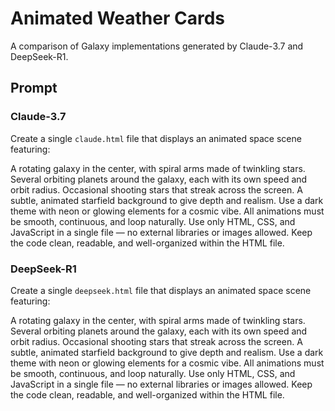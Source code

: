 # Animated Weather Cards
A comparison of Galaxy implementations generated by Claude-3.7 and DeepSeek-R1.

## Prompt

### Claude-3.7

Create a single `claude.html` file that displays an animated space scene featuring:

A rotating galaxy in the center, with spiral arms made of twinkling stars.
Several orbiting planets around the galaxy, each with its own speed and orbit radius.
Occasional shooting stars that streak across the screen.
A subtle, animated starfield background to give depth and realism.
Use a dark theme with neon or glowing elements for a cosmic vibe.
All animations must be smooth, continuous, and loop naturally.
Use only HTML, CSS, and JavaScript in a single file — no external libraries or images allowed.
Keep the code clean, readable, and well-organized within the HTML file.

### DeepSeek-R1

Create a single `deepseek.html` file that displays an animated space scene featuring:

A rotating galaxy in the center, with spiral arms made of twinkling stars.
Several orbiting planets around the galaxy, each with its own speed and orbit radius.
Occasional shooting stars that streak across the screen.
A subtle, animated starfield background to give depth and realism.
Use a dark theme with neon or glowing elements for a cosmic vibe.
All animations must be smooth, continuous, and loop naturally.
Use only HTML, CSS, and JavaScript in a single file — no external libraries or images allowed.
Keep the code clean, readable, and well-organized within the HTML file.